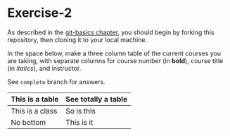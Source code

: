 # Exercise-2

As described in the [git-basics
chapter](https://info201.github.io/git-basics.html), you should begin
by forking this repository, then cloning it to your local machine.

In the space below, make a three column table of the current courses
you are taking, with separate columns for course number (in **bold**),
course title (in _italics_), and instructor.

See `complete` branch for answers.

|This is a table|See totally a table|
|---------------|-------------------|
|This is a class|So is this         |
|No bottom      |This is it         |
